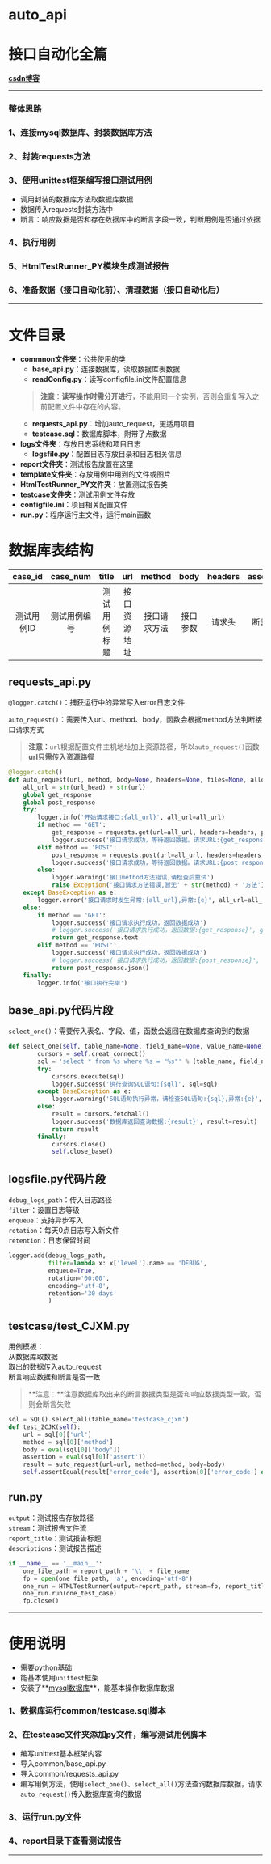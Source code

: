 # auto_api
# 接口自动化全篇

**[csdn博客](https://blog.csdn.net/qq_42795860)**

-------------------
### 整体思路

### 1、连接mysql数据库、封装数据库方法

### 2、封装requests方法

### 3、使用unittest框架编写接口测试用例

   - 调用封装的数据库方法取数据库数据
   - 数据传入requests封装方法中
   - 断言：响应数据是否和存在数据库中的断言字段一致，判断用例是否通过依据

### 4、执行用例

### 5、HtmlTestRunner_PY模块生成测试报告

### 6、准备数据（接口自动化前）、清理数据（接口自动化后）

-------------------

# 文件目录

- **commnon文件夹**：公共使用的类
    - **base_api.py**：连接数据库，读取数据库表数据
	- **readConfig.py**：读写configfile.ini文件配置信息
	> **注意**：**读写操作时需分开进行**，不能用同一个实例，否则会重复写入之前配置文件中存在的内容。
	- **requests_api.py**：增加auto_request，更适用项目
	- **testcase.sql**：数据库脚本，附带了点数据
- **logs文件夹**：存放日志系统和项目日志
	- **logsfile.py**：配置日志存放目录和日志相关信息
- **report文件夹**：测试报告放置在这里
- **template文件夹**：存放用例中用到的文件或图片
- **HtmlTestRunner_PY文件夹**：放置测试报告类
- **testcase文件夹**：测试用例文件存放
- **configfile.ini**：项目相关配置文件 
- **run.py**：程序运行主文件，运行main函数

# 数据库表结构

|case_id  |case_num   |title     |url        |method    |body   |headers|assert|status  |token      |
|:-------:|:---------:|:--------:|:---------:|:--------:|:-----:|:-----:|:----:|:------:|:---------:|
|测试用例ID|测试用例编号|测试用例标题|接口资源地址|接口请求方法|接口参数|请求头  |断言  |接口状态码|存放cookies|

## requests_api.py

`@logger.catch()`：捕获运行中的异常写入error日志文件  

`auto_request()`：需要传入url、method、body，函数会根据method方法判断接口请求方式  
> **注意：**`url`根据配置文件主机地址加上资源路径，所以`auto_request()`函数**url只需传入资源路径**  


``` python 
@logger.catch()
def auto_request(url, method, body=None, headers=None, files=None, allow_redirects=True, timeout=5):
    all_url = str(url_head) + str(url)
    global get_response
    global post_response
    try:
        logger.info('开始请求接口:{all_url}', all_url=all_url)
        if method == 'GET':
            get_response = requests.get(url=all_url, headers=headers, params=body, files=files, allow_redirects=allow_redirects, timeout=timeout)
            logger.success('接口请求成功，等待返回数据。请求URL:{get_response_url}', get_response_url=get_response.url)
        elif method == 'POST':
            post_response = requests.post(url=all_url, headers=headers, data=body, files=files, allow_redirects=allow_redirects, timeout=timeout)
            logger.success('接口请求成功，等待返回数据。请求URL:{post_response_url}', post_response_url=post_response.url)
        else:
            logger.warning('接口method方法错误,请检查后重试')
            raise Exception('接口请求方法错误,暂无' + str(method) + '方法')
    except BaseException as e:
        logger.error('接口请求时发生异常:{all_url},异常:{e}', all_url=all_url, e=e)
    else:
        if method == 'GET':
            logger.success('接口请求执行成功，返回数据成功')
            # logger.success('接口请求执行成功，返回数据:{get_response}', get_response=get_response.content)
            return get_response.text
        elif method == 'POST':
            logger.success('接口请求执行成功，返回数据成功')
            # logger.success('接口请求执行成功，返回数据:{post_response}', post_response=post_response.json())
            return post_response.json()
    finally:
        logger.info('接口执行完毕')
```

## base_api.py代码片段

`select_one()`：需要传入表名、字段、值，函数会返回在数据库查询到的数据  

``` python 
def select_one(self, table_name=None, field_name=None, value_name=None):
        cursors = self.creat_connect()
        sql = 'select * from %s where %s = "%s"' % (table_name, field_name, value_name)
        try:
            cursors.execute(sql)
            logger.success('执行查询SQL语句:{sql}', sql=sql)
        except BaseException as e:
            logger.warning('SQL语句执行异常，请检查SQL语句:{sql},异常:{e}', sql=sql, e=e)
        else:
            result = cursors.fetchall()
            logger.success('数据库返回查询数据:{result}', result=result)
            return result
        finally:
            cursors.close()
            self.close_base()
```

## logsfile.py代码片段

`debug_logs_path`：传入日志路径  
`filter`：设置日志等级  
`enqueue`：支持异步写入  
`rotation`：每天0点日志写入新文件  
`retention`：日志保留时间

```python 
logger.add(debug_logs_path,
           filter=lambda x: x['level'].name == 'DEBUG',
           enqueue=True,
           rotation='00:00',
           encoding='utf-8',
           retention='30 days'
           )
```

## testcase/test_CJXM.py

用例模板：  
从数据库取数据  
取出的数据传入auto_request  
断言响应数据和断言是否一致  
> **注意：**注意数据库取出来的断言数据类型是否和响应数据类型一致，否则会断言失败

```python 
sql = SQL().select_all(table_name='testcase_cjxm')
def test_ZCJK(self):
    url = sql[0]['url']
    method = sql[0]['method']
    body = eval(sql[0]['body'])
    assertion = eval(sql[0]['assert'])
    result = auto_request(url=url, method=method, body=body)
    self.assertEqual(result['error_code'], assertion[0]['error_code'] or assertion[1]['error_code'])
```

## run.py

`output`：测试报告存放路径  
`stream`：测试报告文件流  
`report_title`：测试报告标题  
`descriptions`：测试报告描述

``` python 
if __name__ == '__main__':
    one_file_path = report_path + '\\' + file_name
    fp = open(one_file_path, 'a', encoding='utf-8')
    one_run = HTMLTestRunner(output=report_path, stream=fp, report_title='测试报告', descriptions='用例执行情况')
    one_run.run(one_test_case)
    fp.close()
```

-------------------
# 使用说明

- 需要python基础  
- 能基本使用`unittest`框架
- 安装了**[mysql数据库](https://dev.mysql.com/downloads/mysql/)**，能基本操作数据库数据  

### 1、数据库运行common/testcase.sql脚本  
### 2、在testcase文件夹添加py文件，编写测试用例脚本
   - 编写unittest基本框架内容  
   - 导入common/base_api.py  
   - 导入common/requests_api.py  
   - 编写用例方法，使用`select_one()`、`select_all()`方法查询数据库数据，请求`auto_request()`传入数据库查询的数据
### 3、运行run.py文件  
### 4、report目录下查看测试报告
-------------------